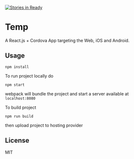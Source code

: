 [![Stories in Ready](https://badge.waffle.io/r3dm/Temp.png?label=ready&title=Ready)](https://waffle.io/r3dm/Temp)

# Temp
A React.js + Cordova App targeting the Web, iOS and Android.

## Usage

    npm install

To run project locally do

    npm start

webpack will bundle the project and start a server available at `localhost:8080`

To build project

    npm run build

then upload project to hosting provider

## License

MIT
